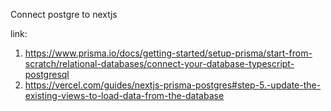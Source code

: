 Connect postgre to nextjs 

link: 
1. https://www.prisma.io/docs/getting-started/setup-prisma/start-from-scratch/relational-databases/connect-your-database-typescript-postgresql
2. https://vercel.com/guides/nextjs-prisma-postgres#step-5.-update-the-existing-views-to-load-data-from-the-database